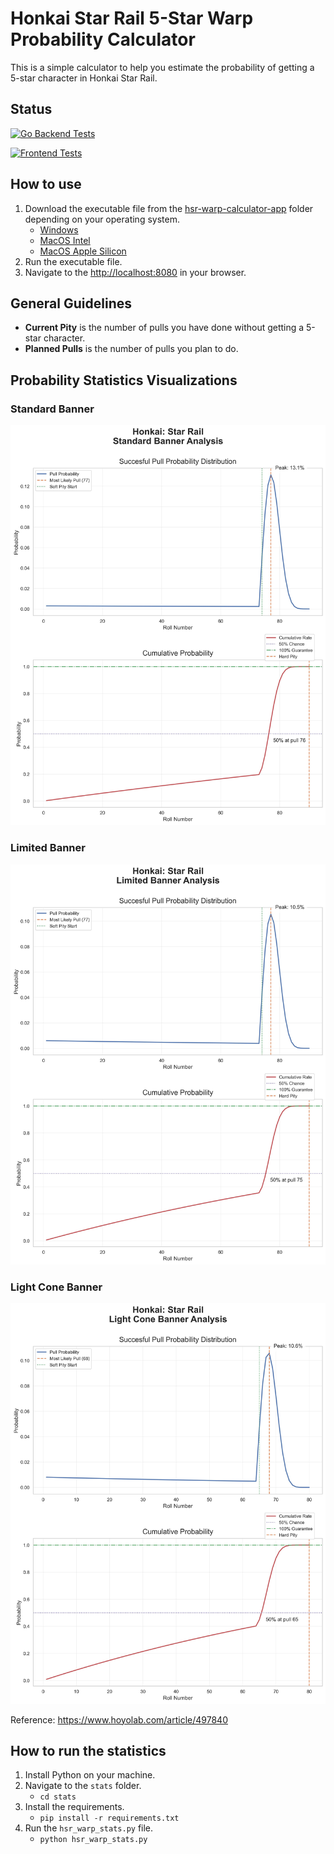 # Honkai Star Rail 5-Star Warp Probability Calculator

This is a simple calculator to help you estimate the probability of getting a 5-star character in Honkai Star Rail.

## Status

[![Go Backend Tests](https://github.com/sakan811/honkai-star-rail-warp-calculator/actions/workflows/go-test.yml/badge.svg)](https://github.com/sakan811/honkai-star-rail-warp-calculator/actions/workflows/go-test.yml)

[![Frontend Tests](https://github.com/sakan811/honkai-star-rail-warp-calculator/actions/workflows/frontend-test.yml/badge.svg)](https://github.com/sakan811/honkai-star-rail-warp-calculator/actions/workflows/frontend-test.yml)

## How to use

1. Download the executable file from the [hsr-warp-calculator-app](./hsr-warp-calculator-app/) folder depending on your operating system.
    - [Windows](./hsr-warp-calculator-app/windows/hsrbannercalc.exe)
    - [MacOS Intel](./hsr-warp-calculator-app/macos-intel/HSRBannerCalc.app/Contents/MacOS/hsrbannercalc)
    - [MacOS Apple Silicon](.hsr-warp-calculator-app/macos-silicon/HSRBannerCalc.app/Contents/MacOS/hsrbannercalc)
2. Run the executable file.
3. Navigate to the <http://localhost:8080> in your browser.

## General Guidelines

- **Current Pity** is the number of pulls you have done without getting a 5-star character.
- **Planned Pulls** is the number of pulls you plan to do.

## Probability Statistics Visualizations

### Standard Banner

![Standard Banner Probability](stats/graph/hsr_standard_banner_stats.jpg)

### Limited Banner

![Limited Banner Probability](stats/graph/hsr_limited_banner_stats.jpg)

### Light Cone Banner

![Light Cone Banner Probability](stats/graph/hsr_light_cone_banner_stats.jpg)

Reference:
<https://www.hoyolab.com/article/497840>

## How to run the statistics

1. Install Python on your machine.
2. Navigate to the `stats` folder.
   - `cd stats`
3. Install the requirements.
   - `pip install -r requirements.txt`
4. Run the `hsr_warp_stats.py` file.
   - `python hsr_warp_stats.py`
